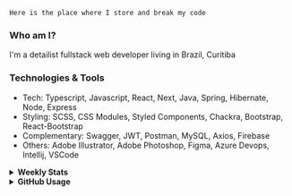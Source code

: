```
Here is the place where I store and break my code
```
### Who am I?
I'm a detailist fullstack web developer living in Brazil, Curitiba

### Technologies & Tools
- Tech: Typescript, Javascript, React, Next, Java, Spring, Hibernate, Node, Express
- Styling: SCSS, CSS Modules, Styled Components, Chackra, Bootstrap, React-Bootstrap
- Complementary: Swagger, JWT, Postman, MySQL, Axios, Firebase
- Others: Adobe Illustrator, Adobe Photoshop, Figma, Azure Devops, Intellij, VSCode

<details>
  <summary><b> Weekly Stats</b></summary>
<!--START_SECTION:waka-->

```text
CSS              21 hrs 50 mins  ███████████░░░░░░░░░░░░░░   44.10 %
TypeScript       20 hrs 14 mins  ██████████▒░░░░░░░░░░░░░░   40.84 %
Java             3 hrs 17 mins   █▓░░░░░░░░░░░░░░░░░░░░░░░   06.64 %
JSON             2 hrs 6 mins    █░░░░░░░░░░░░░░░░░░░░░░░░   04.26 %
TOML             1 hr 21 mins    ▓░░░░░░░░░░░░░░░░░░░░░░░░   02.73 %
Bash             20 mins         ▒░░░░░░░░░░░░░░░░░░░░░░░░   00.68 %
```

<!--END_SECTION:waka-->
</details>

<details>
  <summary><b> GitHub Usage</b></summary>
  
[![Top Langs](https://github-readme-stats.vercel.app/api/top-langs/?username=gxlpes&&langs_count=9&layout=compact)](https://github.com/anuraghazra/github-readme-stats)

</details>
